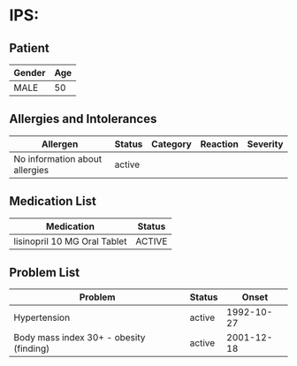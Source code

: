 # IPS:

## Patient

|Gender|Age|
|---|---|
|MALE|50|

## Allergies and Intolerances

|Allergen|Status|Category|Reaction|Severity|
|---|---|---|---|---|
|No information about allergies|active||||

## Medication List

|Medication|Status|
|---|---|
|lisinopril 10 MG Oral Tablet|ACTIVE|

## Problem List

|Problem|Status|Onset|
|---|---|---|
|Hypertension|active|1992-10-27|
|Body mass index 30+ - obesity (finding)|active|2001-12-18|
